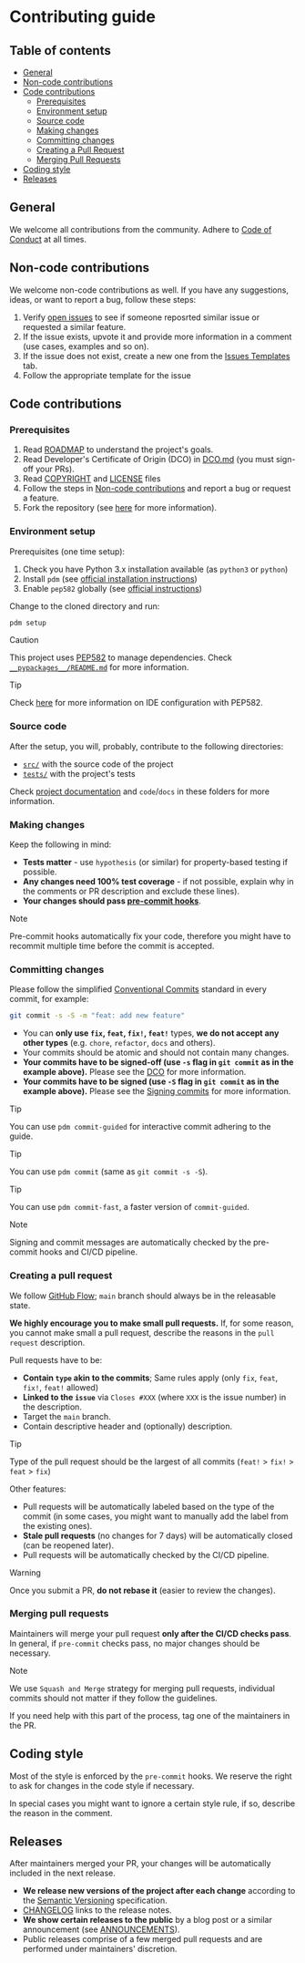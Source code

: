 <!--
SPDX-FileCopyrightText: © 2024 nosludge <https://github.com/nosludge>
SPDX-FileContributor: szymonmaszke <github@maszke.co>

SPDX-License-Identifier: Apache-2.0
-->

# Contributing guide

## Table of contents

- [General](#general)
- [Non-code contributions](#non-code-contributions)
- [Code contributions](#code-contributions)
  - [Prerequisites](#prerequisites)
  - [Environment setup](#environment-setup)
  - [Source code](#source-code)
  - [Making changes](#making-changes)
  - [Committing changes](#committing-changes)
  - [Creating a Pull Request](#creating-a-pull-request)
  - [Merging Pull Requests](#merging-pull-requests)
- [Coding style](#coding-style)
- [Releases](#releases)

## General

We welcome all contributions from the community.
Adhere to [Code of Conduct](./CODE_OF_CONDUCT.md) at all times.

## Non-code contributions

We welcome non-code contributions as well. If you have any suggestions,
ideas, or want to report a bug, follow these steps:

1. Verify [open issues](https://github.com/nosludge/testing/issues)
  to see if someone reposrted similar issue or requested a similar feature.
2. If the issue exists, upvote it and provide more information
  in a comment (use cases, examples and so on).
3. If the issue does not exist, create a new one from the
  [Issues Templates](https://github.com/nosludge/testing/issues/new/choose)
  tab.
4. Follow the appropriate template for the issue

## Code contributions

### Prerequisites

1. Read [ROADMAP](ROADMAP.md) to understand the project's goals.
2. Read Developer's Certificate of Origin (DCO) in [DCO.md](DCO.md)
  (you must sign-off your PRs).
3. Read [COPYRIGHT](https://github.com/nosludge/testing/blob/main/COPYRIGHT.txt)
  and [LICENSE](LICENSE.md) files
4. Follow the steps in [Non-code contributions](#non-code-contributions)
  and report a bug or request a feature.
5. Fork the repository
  (see [here](https://docs.github.com/en/pull-requests/collaborating-with-pull-requests/working-with-forks/fork-a-repo)
  for more information).

### Environment setup

Prerequisites (one time setup):

1. Check you have Python 3.x installation available (as `python3` or `python`)
2. Install `pdm` (see [official installation instructions](https://pdm-project.org/en/latest/))
3. Enable `pep582` globally (see [official instructions](https://pdm-project.org/latest/usage/pep582/#enable-pep-582-globally))

Change to the cloned directory and run:

```bash
pdm setup
```

> [!CAUTION]
> This project uses [PEP582](https://peps.python.org/pep-0582/) to manage dependencies.
Check [`__pypackages__/README.md`](https://github.com/nosludge/testing/blob/main/__pypackages__/README.md)
for more information.

<!-- vale off -->
> [!TIP]
> Check [here](https://pdm-project.org/latest/usage/pep582/#configure-ide-to-support-pep-582)
for more information on IDE configuration with PEP582.
<!-- vale on -->

### Source code

After the setup, you will, probably, contribute to the following directories:

- [`src/`](https://github.com/nosludge/testing/blob/main/src/README.md)
  with the source code of the project
- [`tests/`](https://github.com/nosludge/testing/blob/main/tests/README.md)
  with the project's tests

Check [project documentation](https://nosludge/github.io/testing)
and `code`/`docs` in these folders for more information.

### Making changes

Keep the following in mind:

- __Tests matter__ - use `hypothesis` (or similar) for property-based
  testing if possible.
- __Any changes need 100% test coverage__ - if not possible,
  explain why in the comments or PR description and exclude these lines).
- __Your changes should pass [pre-commit hooks](https://pre-commit.com/)__.

<!-- vale off -->
> [!NOTE]
> Pre-commit hooks automatically fix your code, therefore you might
have to recommit multiple time before the commit is accepted.
<!-- vale on -->

### Committing changes

Please follow the simplified [Conventional Commits](https://www.conventionalcommits.org/en/v1.0.0/)
standard in every commit, for example:

```bash
git commit -s -S -m "feat: add new feature"
```

- You can __only use `fix`, `feat`, `fix!`, `feat!`__ types,
  __we do not accept any other types__ (e.g. `chore`, `refactor`, `docs` and
  others).
- Your commits should be atomic and should not contain many changes.
- __Your commits have to be signed-off (use `-s` flag in `git commit` as in
  the example above).__ Please see the [DCO](./DCO.md) for more information.
- __Your commits have to be signed (use `-S` flag in `git commit` as in
  the example above).__ Please see the [Signing commits](https://docs.github.com/en/authentication/managing-commit-signature-verification/signing-commits)
  for more information.

<!--- pyml disable-num-lines 12 no-blanks-blockquote -->
<!-- vale off -->
> [!TIP]
> You can use `pdm commit-guided` for interactive commit adhering to the guide.

> [!TIP]
> You can use `pdm commit` (same as `git commit -s -S`).

> [!TIP]
> You can use `pdm commit-fast`, a faster version of `commit-guided`.

> [!NOTE]
> Signing and commit messages are automatically checked
by the pre-commit hooks and CI/CD pipeline.
<!-- vale on -->

### Creating a pull request

We follow [GitHub Flow](https://guides.github.com/introduction/flow/);
`main` branch should always be in the releasable state.

__We highly encourage you to make small pull requests.__ If, for some reason,
you cannot make small a pull request, describe the reasons in the
`pull request` description.

Pull requests have to be:

- __Contain `type` akin to the commits__;
  Same rules apply (only `fix`, `feat`, `fix!`, `feat!` allowed)
- __Linked to the `issue`__ via `Closes #XXX`
  (where `XXX` is the issue number) in the description.
- Target the `main` branch.
- Contain descriptive header and (optionally) description.

<!-- vale off -->
> [!TIP]
> Type of the pull request should be the largest
of all commits (`feat!` > `fix!` > `feat` > `fix`)
<!-- vale on -->

Other features:

- Pull requests will be automatically labeled based on the type of the commit
(in some cases, you might want to manually add the label from the existing ones).
- __Stale pull requests__ (no changes for 7 days) will be automatically closed
(can be reopened later).
- Pull requests will be automatically checked by the CI/CD pipeline.

> [!WARNING]
> Once you submit a PR, __do not rebase it__ (easier to review the changes).

### Merging pull requests

Maintainers will merge your pull request __only after the CI/CD checks pass__.
In general, if `pre-commit` checks pass, no major changes should be necessary.

<!-- vale off -->
> [!NOTE]
> We use `Squash and Merge` strategy for merging pull requests, individual
commits should not matter if they follow the guidelines.
<!-- vale on -->

If you need help with this part of the process, tag one of the maintainers
in the PR.

## Coding style

Most of the style is enforced by the `pre-commit` hooks. We reserve
the right to ask for changes in the code style if necessary.

In special cases you might want to ignore a certain style rule,
if so, describe the reason in the comment.

## Releases

After maintainers merged your PR, your changes will be automatically
included in the next release.

- __We release new versions of the project after each change__ according
to the [Semantic Versioning](https://semver.org/) specification.
- [CHANGELOG](./CHANGELOG.md) links to the release notes.
- __We show certain releases to the public__
by a blog post or a similar announcement (see [ANNOUNCEMENTS](./ANNOUNCEMENTS.md)).
- Public releases comprise of a few merged pull requests and are
performed under maintainers' discretion.
